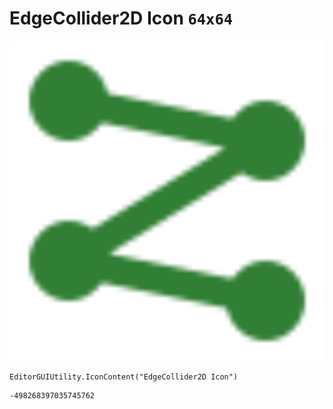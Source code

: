 # EdgeCollider2D Icon `64x64`
<img src="/img/EdgeCollider2D%20Icon.png" width=512 height=512>

``` CSharp
EditorGUIUtility.IconContent("EdgeCollider2D Icon")
```
```
-498268397035745762
```
